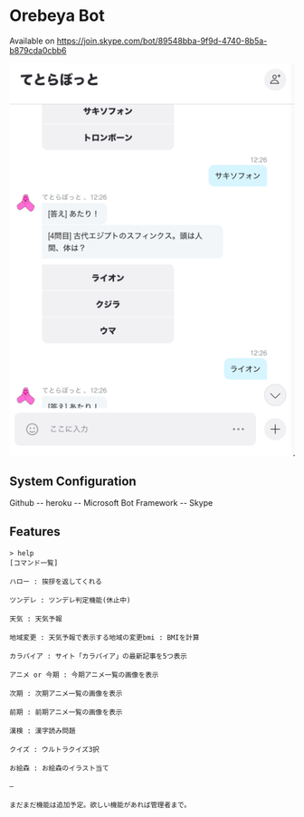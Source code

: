 # Orebeya Bot
Available on https://join.skype.com/bot/89548bba-9f9d-4740-8b5a-b879cda0cbb6

![Sample](https://github.com/dorapon2000/oreheyabot/blob/master/img/oreheyabot_sample.png)

## System Configuration
Github -- heroku -- Microsoft Bot Framework -- Skype

## Features

```
> help
[コマンド一覧]

ハロー : 挨拶を返してくれる

ツンデレ : ツンデレ判定機能(休止中)

天気 : 天気予報

地域変更 : 天気予報で表示する地域の変更bmi : BMIを計算

カラパイア : サイト「カラパイア」の最新記事を5つ表示

アニメ or 今期 : 今期アニメ一覧の画像を表示

次期 : 次期アニメ一覧の画像を表示

前期 : 前期アニメ一覧の画像を表示

漢検 : 漢字読み問題

クイズ : ウルトラクイズ3択

お絵森 : お絵森のイラスト当て

–

まだまだ機能は追加予定。欲しい機能があれば管理者まで。
```
